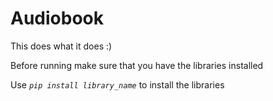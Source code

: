 # Audiobook

This does what it does :)

Before running make sure that you have the libraries installed

Use *```pip install library_name```* to install the libraries
